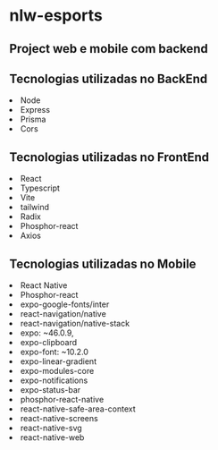 # nlw-esports
<div align="left">
  <h2 >Project web e mobile com backend</h2>
</div>
<div align="left">
  <h2 >Tecnologias utilizadas no BackEnd</h2>
  <ui>
    <li>Node</li>
    <li>Express</li>
    <li>Prisma</li>
    <li>Cors</li>
  </ul>
</div>
<div align="left">
  <h2 >Tecnologias utilizadas no FrontEnd</h2>
  <ui>
    <li>React</li>
    <li>Typescript</li>
    <li>Vite</li>
    <li>tailwind</li>
    <li>Radix</li>
    <li>Phosphor-react</li>
    <li>Axios</li>
  </ul>
</div>
<div align="left">
  <h2 >Tecnologias utilizadas no Mobile</h2>
  <ui>
<li>React Native</li>
<li>Phosphor-react</li>
<li>expo-google-fonts/inter</li>
<li>react-navigation/native</li>
<li>react-navigation/native-stack</li>
<li>expo: ~46.0.9,</li>
<li>expo-clipboard</li>
<li>expo-font: ~10.2.0</li>
<li>expo-linear-gradient</li>
<li>expo-modules-core</li>
<li>expo-notifications</li>
<li>expo-status-bar</li>
<li>phosphor-react-native</li>
<li>react-native-safe-area-context</li>
<li>react-native-screens</li>
<li>react-native-svg</li>
<li>react-native-web</li>
  </ul>
</div>

